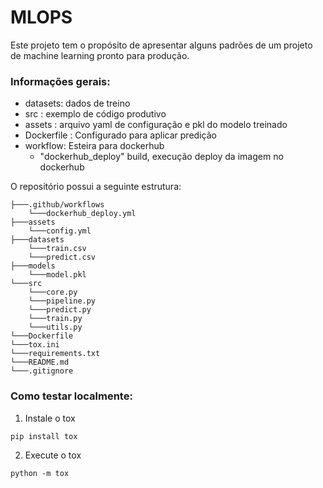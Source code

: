 # MLOPS

Este projeto tem o propósito de apresentar alguns padrões de um projeto de machine learning pronto para produção.

### Informações gerais:
- datasets: dados de treino
- src : exemplo de código produtivo
- assets : arquivo yaml de configuração e pkl do modelo treinado
- Dockerfile : Configurado para aplicar predição
- workflow: Esteira para dockerhub
    - "dockerhub_deploy" build, execução deploy da imagem no dockerhub

O repositório possui a seguinte estrutura:

```
├───.github/workflows
    └───dockerhub_deploy.yml
├───assets
    └───config.yml
├───datasets
    └───train.csv
    └───predict.csv
├───models
    └───model.pkl
└───src
    └───core.py
    └───pipeline.py
    └───predict.py
    └───train.py
    └───utils.py
└───Dockerfile  
└───tox.ini
└───requirements.txt
└───README.md
└───.gitignore
```

### Como testar localmente:

1. Instale o tox
```
pip install tox
```
2. Execute o tox
```
python -m tox
```

